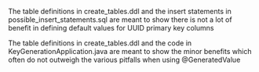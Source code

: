 The table definitions in create_tables.ddl and the insert statements in possible_insert_statements.sql are meant to show there is not a lot of benefit in defining default values for UUID primary key columns

The table definitions in create_tables.ddl and the code in KeyGenerationApplication.java are meant to show the minor benefits which often do not outweigh the various pitfalls when using @GeneratedValue